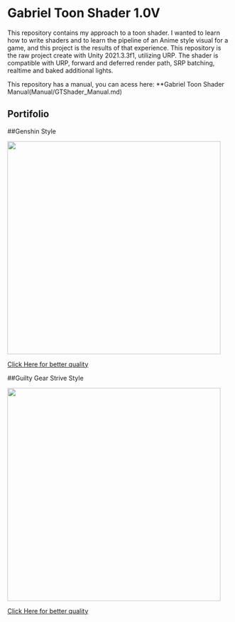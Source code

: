 # Gabriel Toon Shader 1.0V

This repository contains my approach to a toon shader. I wanted to learn how to write shaders and to learn the pipeline of an Anime style visual for a game, and this project is the results of that experience.
This repository is the raw project create with Unity 2021.3.3f1, utilizing URP.
The shader is compatible with URP, forward and deferred render path, SRP batching, realtime and baked additional lights.

This repository has a manual, you can acess here:
**Gabriel Toon Shader Manual(Manual/GTShader_Manual.md)

## Portifolio
##Genshin Style

<img width = "480" src="Manual/Image/genshinStyleDemo.gif">

[Click Here for better quality](https://youtu.be/UaOJl1PHFNs)

##Guilty Gear Strive Style

<img width = "480" src="Manual/Image/arcSystemStyleDemo.gif">

[Click Here for better quality](https://youtu.be/DzK9NVt1i4U)

